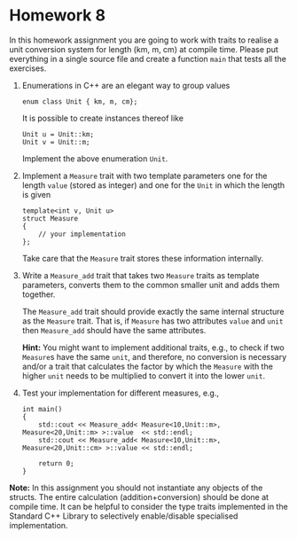 Homework 8
==========

In this homework assignment you are going to work with traits to
realise a unit conversion system for length (km, m, cm) at compile
time. Please put everything in a single source file and create a
function `main` that tests all the exercises.

1.  Enumerations in C++ are an elegant way to group values

        enum class Unit { km, m, cm};

    It is possible to create instances thereof like

        Unit u = Unit::km;
        Unit v = Unit::m;

    Implement the above enumeration `Unit`.

2.  Implement a `Measure` trait with two template parameters one for
    the length `value` (stored as integer) and one for the `Unit` in
    which the length is given

        template<int v, Unit u>
        struct Measure
        {
            // your implementation
        };

    Take care that the `Measure` trait stores these information internally.

3.  Write a `Measure_add` trait that takes two `Measure` traits as
    template parameters, converts them to the common smaller unit and
    adds them together.

    The `Measure_add` trait should provide exactly the same internal
    structure as the `Measure` trait. That is, if `Measure` has two
    attributes `value` and `unit` then `Measure_add` should have the
    same attributes.

    **Hint:** You might want to implement additional traits, e.g., to
    check if two `Measure`s have the same `unit`, and therefore, no
    conversion is necessary and/or a trait that calculates the factor
    by which the `Measure` with the higher `unit` needs to be
    multiplied to convert it into the lower `unit`.

4.  Test your implementation for different measures, e.g.,

        int main()
        {
            std::cout << Measure_add< Measure<10,Unit::m>, Measure<20,Unit::m> >::value  << std::endl;
            std::cout << Measure_add< Measure<10,Unit::m>, Measure<20,Unit::cm> >::value << std::endl;

            return 0;
        }

**Note:** In this assignment you should not instantiate any objects of
the structs. The entire calculation (addition+conversion) should be
done at compile time. It can be helpful to consider the type traits
implemented in the Standard C++ Library to selectively enable/disable
specialised implementation.
